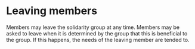 # Leaving members

Members may leave the solidarity group at any time. Members may be asked to leave when it is determined by the group that this is beneficial to the group. If this happens, the needs of the leaving member are tended to.